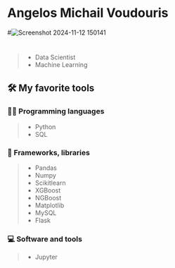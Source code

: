 # Angelos Michail Voudouris
#![Screenshot 2024-11-12 150141](https://github.com/user-attachments/assets/107bebde-1c5f-4254-ae20-55af94dac84f)
#
> - Data Scientist
> - Machine Learning

## 🛠️ My favorite tools
### 👨‍💻 Programming languages
   > - Python
   > - SQL

### 🧰 Frameworks, libraries
   > - Pandas
   > - Numpy
   > - Scikitlearn
   > - XGBoost
   > - NGBoost
   > - Matplotlib
   > - MySQL
   > - Flask

### 💻 Software and tools
   > - Jupyter
